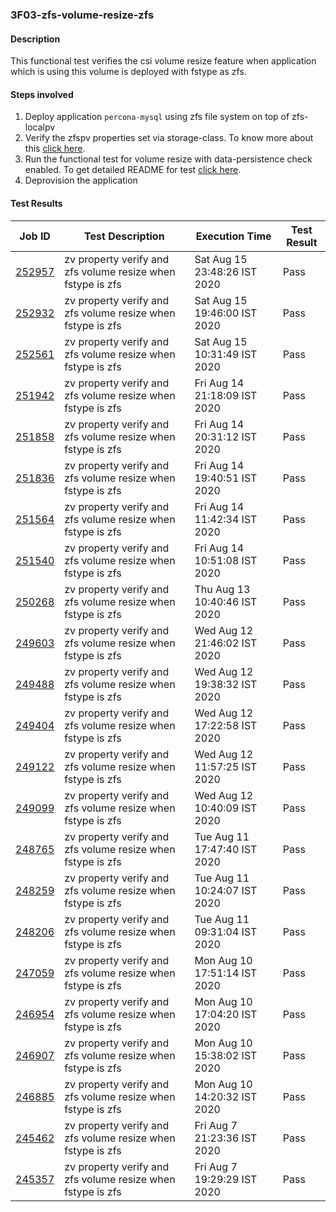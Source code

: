 ### 3F03-zfs-volume-resize-zfs

#### Description

This functional test verifies the csi volume resize feature when application which is using this volume is deployed with fstype as zfs.

#### Steps involved

1. Deploy application `percona-mysql` using zfs file system on top of zfs-localpv
2. Verify the zfspv properties set via storage-class. To know more about this [click here](https://github.com/openebs/e2e-tests/tree/master/experiments/zfs-localpv/functional/zv-properties-verify).
3. Run the functional test for volume resize with data-persistence check enabled. To get detailed README for test [click here](https://github.com/openebs/e2e-tests/tree/master/experiments/zfs-localpv/functional/zfs-volume-resize).
4. Deprovision the application

#### Test Results

| Job ID  |      Test Description         | Execution Time |   Test Result   |
|---------|-------------------------------|----------------|-----------------|
|     <a href="https://gitlab.openebs.ci/openebs/e2e-nativek8s/-/jobs/252957">252957</a>           |  zv property verify and zfs volume resize when fstype is zfs           | Sat Aug 15 23:48:26 IST 2020  | Pass |
|     <a href="https://gitlab.openebs.ci/openebs/e2e-nativek8s/-/jobs/252932">252932</a>           |  zv property verify and zfs volume resize when fstype is zfs           | Sat Aug 15 19:46:00 IST 2020  | Pass |
|     <a href="https://gitlab.openebs.ci/openebs/e2e-nativek8s/-/jobs/252561">252561</a>           |  zv property verify and zfs volume resize when fstype is zfs           | Sat Aug 15 10:31:49 IST 2020  | Pass |
|     <a href="https://gitlab.openebs.ci/openebs/e2e-nativek8s/-/jobs/251942">251942</a>           |  zv property verify and zfs volume resize when fstype is zfs           | Fri Aug 14 21:18:09 IST 2020  | Pass |
|     <a href="https://gitlab.openebs.ci/openebs/e2e-nativek8s/-/jobs/251858">251858</a>           |  zv property verify and zfs volume resize when fstype is zfs           | Fri Aug 14 20:31:12 IST 2020  | Pass |
|     <a href="https://gitlab.openebs.ci/openebs/e2e-nativek8s/-/jobs/251836">251836</a>           |  zv property verify and zfs volume resize when fstype is zfs           | Fri Aug 14 19:40:51 IST 2020  | Pass |
|     <a href="https://gitlab.openebs.ci/openebs/e2e-nativek8s/-/jobs/251564">251564</a>           |  zv property verify and zfs volume resize when fstype is zfs           | Fri Aug 14 11:42:34 IST 2020  | Pass |
|     <a href="https://gitlab.openebs.ci/openebs/e2e-nativek8s/-/jobs/251540">251540</a>           |  zv property verify and zfs volume resize when fstype is zfs           | Fri Aug 14 10:51:08 IST 2020  | Pass |
|     <a href="https://gitlab.openebs.ci/openebs/e2e-nativek8s/-/jobs/250268">250268</a>           |  zv property verify and zfs volume resize when fstype is zfs           | Thu Aug 13 10:40:46 IST 2020  | Pass |
|     <a href="https://gitlab.openebs.ci/openebs/e2e-nativek8s/-/jobs/249603">249603</a>           |  zv property verify and zfs volume resize when fstype is zfs           | Wed Aug 12 21:46:02 IST 2020  | Pass |
|     <a href="https://gitlab.openebs.ci/openebs/e2e-nativek8s/-/jobs/249488">249488</a>           |  zv property verify and zfs volume resize when fstype is zfs           | Wed Aug 12 19:38:32 IST 2020  | Pass |
|     <a href="https://gitlab.openebs.ci/openebs/e2e-nativek8s/-/jobs/249404">249404</a>           |  zv property verify and zfs volume resize when fstype is zfs           | Wed Aug 12 17:22:58 IST 2020  | Pass |
|     <a href="https://gitlab.openebs.ci/openebs/e2e-nativek8s/-/jobs/249122">249122</a>           |  zv property verify and zfs volume resize when fstype is zfs           | Wed Aug 12 11:57:25 IST 2020  | Pass |
|     <a href="https://gitlab.openebs.ci/openebs/e2e-nativek8s/-/jobs/249099">249099</a>           |  zv property verify and zfs volume resize when fstype is zfs           | Wed Aug 12 10:40:09 IST 2020  | Pass |
|     <a href="https://gitlab.openebs.ci/openebs/e2e-nativek8s/-/jobs/248765">248765</a>           |  zv property verify and zfs volume resize when fstype is zfs           | Tue Aug 11 17:47:40 IST 2020  | Pass |
|     <a href="https://gitlab.openebs.ci/openebs/e2e-nativek8s/-/jobs/248259">248259</a>           |  zv property verify and zfs volume resize when fstype is zfs           | Tue Aug 11 10:24:07 IST 2020  | Pass |
|     <a href="https://gitlab.openebs.ci/openebs/e2e-nativek8s/-/jobs/248206">248206</a>           |  zv property verify and zfs volume resize when fstype is zfs           | Tue Aug 11 09:31:04 IST 2020  | Pass |
|     <a href="https://gitlab.openebs.ci/openebs/e2e-nativek8s/-/jobs/247059">247059</a>           |  zv property verify and zfs volume resize when fstype is zfs           | Mon Aug 10 17:51:14 IST 2020  | Pass |
|     <a href="https://gitlab.openebs.ci/openebs/e2e-nativek8s/-/jobs/246954">246954</a>           |  zv property verify and zfs volume resize when fstype is zfs           | Mon Aug 10 17:04:20 IST 2020  | Pass |
|     <a href="https://gitlab.openebs.ci/openebs/e2e-nativek8s/-/jobs/246907">246907</a>           |  zv property verify and zfs volume resize when fstype is zfs           | Mon Aug 10 15:38:02 IST 2020  | Pass |
|     <a href="https://gitlab.openebs.ci/openebs/e2e-nativek8s/-/jobs/246885">246885</a>           |  zv property verify and zfs volume resize when fstype is zfs           | Mon Aug 10 14:20:32 IST 2020  | Pass |
|     <a href="https://gitlab.openebs.ci/openebs/e2e-nativek8s/-/jobs/245462">245462</a>           |  zv property verify and zfs volume resize when fstype is zfs           | Fri Aug  7 21:23:36 IST 2020  | Pass |
|     <a href="https://gitlab.openebs.ci/openebs/e2e-nativek8s/-/jobs/245357">245357</a>           |  zv property verify and zfs volume resize when fstype is zfs           | Fri Aug  7 19:29:29 IST 2020  | Pass |
